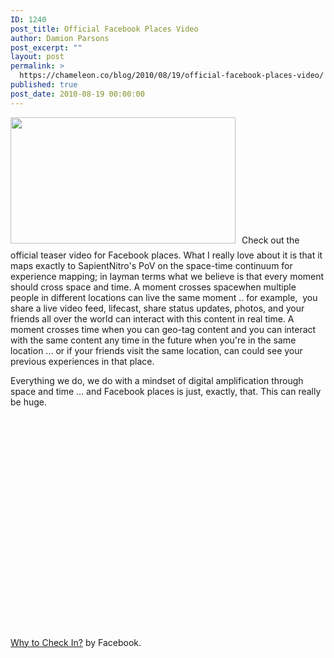 ```yaml
---
ID: 1240
post_title: Official Facebook Places Video
author: Damion Parsons
post_excerpt: ""
layout: post
permalink: >
  https://chameleon.co/blog/2010/08/19/official-facebook-places-video/
published: true
post_date: 2010-08-19 00:00:00
---
```

<img class="size-full wp-image-1416 alignleft" style="margin-right: 10px; margin-bottom: 10px;" title="Facebook Places Official Video" src="https://takemetoyourleader.com/wp-content/uploads/2010/08/Facebook-Places-Official-Video.jpg" alt="" width="360" height="202" />Check out the official teaser video for Facebook places. What I really love about it is that it maps exactly to SapientNitro's PoV on the space-time continuum for experience mapping; in layman terms what we believe is that every moment should cross space and time. A moment crosses spacewhen multiple people in different locations can live the same moment .. for example,  you share a live video feed, lifecast, share status updates, photos, and your friends all over the world can interact with this content in real time. A moment crosses time when you can geo-tag content and you can interact with the same content any time in the future when you're in the same location ... or if your friends visit the same location, can could see your previous experiences in that place.<!--more-->

Everything we do, we do with a mindset of digital amplification through space and time ... and Facebook places is just, exactly, that. This can really be huge.

<object width="560" height="340" classid="clsid:d27cdb6e-ae6d-11cf-96b8-444553540000" codebase="https://download.macromedia.com/pub/shockwave/cabs/flash/swflash.cab#version=6,0,40,0"><param name="allowFullScreen" value="true" /><param name="allowscriptaccess" value="always" /><param name="src" value="https://www.youtube.com/v/Zb2jIwVolDM?fs=1&amp;hl=en_US&amp;rel=0" /><param name="allowfullscreen" value="true" /><embed width="560" height="340" type="application/x-shockwave-flash" src="https://www.youtube.com/v/Zb2jIwVolDM?fs=1&amp;hl=en_US&amp;rel=0" allowfullscreen="allowfullscreen" allowscriptaccess="always" allowfullscreen="allowfullscreen" /></object>

<a title="Official Facebook Places Teaser Video" href="https://www.facebook.com/video/video.php?v=10150257497405484" target="_blank" rel="noopener noreferrer">Why to Check In?</a> by Facebook.